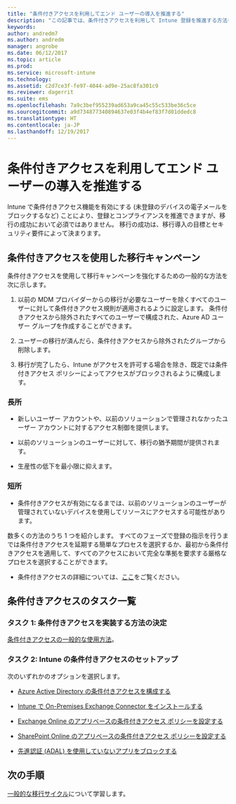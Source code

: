 ```yaml
---
title: "条件付きアクセスを利用してエンド ユーザーの導入を推進する"
description: "この記事では、条件付きアクセスを利用して Intune 登録を推進する方法を詳しく説明します。"
keywords: 
author: andredm7
ms.author: andredm
manager: angrobe
ms.date: 06/12/2017
ms.topic: article
ms.prod: 
ms.service: microsoft-intune
ms.technology: 
ms.assetid: c2d7ce3f-fe97-4044-ad9e-25ac8fa301c9
ms.reviewer: dagerrit
ms.suite: ems
ms.openlocfilehash: 7a9c3bef955239ad653a9ca45c55c533be36c5ce
ms.sourcegitcommit: a9d734877340894637e03f4b4ef83f7d01ddedc8
ms.translationtype: HT
ms.contentlocale: ja-JP
ms.lasthandoff: 12/19/2017
---
```

# <a name="drive-end-user-adoption-with-conditional-access"></a>条件付きアクセスを利用してエンド ユーザーの導入を推進する

Intune で条件付きアクセス機能を有効にする (未登録のデバイスの電子メールをブロックするなど) ことにより、登録とコンプライアンスを推進できますが、移行の成功において必須ではありません。 移行の成功は、移行導入の目標とセキュリティ要件によって決まります。

## <a name="migration-campaign-with-conditional-access"></a>条件付きアクセスを使用した移行キャンペーン

条件付きアクセスを使用して移行キャンペーンを強化するための一般的な方法を次に示します。

1.  以前の MDM プロバイダーからの移行が必要なユーザーを除くすべてのユーザーに対して条件付きアクセス規則が適用されるように設定します。 条件付きアクセスから除外されたすべてのユーザーで構成された、Azure AD ユーザー グループを作成することができます。

2.  ユーザーの移行が済んだら、条件付きアクセスから除外されたグループから削除します。

3.  移行が完了したら、Intune がアクセスを許可する場合を除き、既定では条件付きアクセス ポリシーによってアクセスがブロックされるように構成します。

### <a name="advantages"></a>長所

-   新しいユーザー アカウントや、以前のソリューションで管理されなかったユーザー アカウントに対するアクセス制御を提供します。

-   以前のソリューションのユーザーに対して、移行の猶予期間が提供されます。

-   生産性の低下を最小限に抑えます。

### <a name="disadvantages"></a>短所

-   条件付きアクセスが有効になるまでは、以前のソリューションのユーザーが管理されていないデバイスを使用してリソースにアクセスする可能性があります。


数多くの方法のうち 1 つを紹介します。 すべてのフェーズで登録の指示を行うまでは条件付きアクセスを延期する簡単なプロセスを選択するか、最初から条件付きアクセスを適用して、すべてのアクセスにおいて完全な準拠を要求する厳格なプロセスを選択することができます。

-   条件付きアクセスの詳細については、[ここ](conditional-access.md)をご覧ください。

## <a name="task-list-for-conditional-access"></a>条件付きアクセスのタスク一覧

### <a name="task-1-decide-how-you-are-going-to-implement-conditional-access"></a>タスク 1: 条件付きアクセスを実装する方法の決定

[条件付きアクセスの一般的な使用方法](conditional-access-intune-common-ways-use.md)。

### <a name="task-2-set-up-intune-conditional-access"></a>タスク 2: Intune の条件付きアクセスのセットアップ

次のいずれかのオプションを選択します。

-   [Azure Active Directory の条件付きアクセスを構成する](https://docs.microsoft.com/azure/active-directory/active-directory-conditional-access-azure-portal)

-   [Intune で On-Premises Exchange Connector をインストールする](exchange-connector-install.md)

-   [Exchange Online のアプリベースの条件付きアクセス ポリシーを設定する](app-based-conditional-access-intune-create.md)

-   [SharePoint Online のアプリベースの条件付きアクセス ポリシーを設定する](app-based-conditional-access-intune-create.md)

-   [先進認証 (ADAL) を使用していないアプリをブロックする](app-modern-authentication-block.md)

## <a name="next-steps"></a>次の手順

[一般的な移行サイクル](migration-guide-cycle.md)について学習します。
